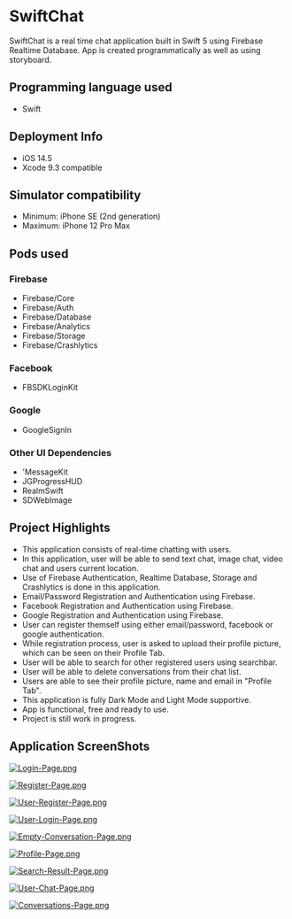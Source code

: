 # SwiftChat

SwiftChat is a real time chat application built in Swift 5 using Firebase Realtime Database. App is created programmatically as well as using storyboard. 

## Programming language used
- Swift 

## Deployment Info
- iOS 14.5
- Xcode 9.3 compatible

## Simulator compatibility
- Minimum: iPhone SE (2nd generation)
- Maximum: iPhone 12 Pro Max

## Pods used
### Firebase
- Firebase/Core
- Firebase/Auth
- Firebase/Database
- Firebase/Analytics
- Firebase/Storage
- Firebase/Crashlytics

### Facebook
- FBSDKLoginKit

### Google
- GoogleSignIn

### Other UI Dependencies
- 'MessageKit
- JGProgressHUD
- RealmSwift
- SDWebImage

## Project Highlights
- This application consists of real-time chatting with users.
- In this application, user will be able to send text chat, image chat, video chat and users current location.
- Use of Firebase Authentication, Realtime Database, Storage and Crashlytics is done in this application.
- Email/Password Registration and Authentication using Firebase.
- Facebook Registration and Authentication using Firebase.
- Google Registration and Authentication using Firebase.
- User can register themself using either email/password, facebook or google authentication.
- While registration process, user is asked to upload their profile picture, which can be seen on their Profile Tab.
- User will be able to search for other registered users using searchbar.
- User will be able to delete conversations from their chat list.
- Users are able to see their profile picture, name and email in "Profile Tab".
- This application is fully Dark Mode and Light Mode supportive.
- App is functional, free and ready to use.
- Project is still work in progress.

## Application ScreenShots

[![Login-Page.png](https://i.postimg.cc/ZqnZqTfP/Login-Page.png)](https://postimg.cc/NK3ZJwvL)

[![Register-Page.png](https://i.postimg.cc/GtFnf92R/Register-Page.png)](https://postimg.cc/5Q2rY4LK)

[![User-Register-Page.png](https://i.postimg.cc/Rh9DNdSr/User-Register-Page.png)](https://postimg.cc/Q94bzpKS)

[![User-Login-Page.png](https://i.postimg.cc/Pfz70gyd/User-Login-Page.png)](https://postimg.cc/14XMqYbd)

[![Empty-Conversation-Page.png](https://i.postimg.cc/nLN8cq9Z/Empty-Conversation-Page.png)](https://postimg.cc/3yjft4Zb)

[![Profile-Page.png](https://i.postimg.cc/15sktmXg/Profile-Page.png)](https://postimg.cc/hhZyZq9g)

[![Search-Result-Page.png](https://i.postimg.cc/13T7psmr/Search-Result-Page.png)](https://postimg.cc/G4FjR0s4)

[![User-Chat-Page.png](https://i.postimg.cc/rsnNMNzN/User-Chat-Page.png)](https://postimg.cc/zHhgkWCy)

[![Conversations-Page.png](https://i.postimg.cc/65PfPck9/Conversations-Page.png)](https://postimg.cc/4mzc764M)
